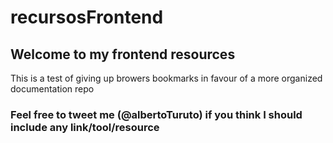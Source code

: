 # recursosFrontend
## Welcome to my frontend resources
This is a test of giving up browers bookmarks in favour of a more organized documentation repo


### Feel free to tweet me (@albertoTuruto) if you think  I should include any link/tool/resource
